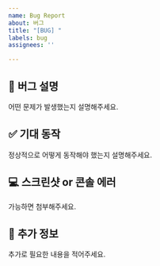 ```yaml
---
name: Bug Report
about: 버그
title: "[BUG] "
labels: bug
assignees: ''

---
```


## 🐞 버그 설명
어떤 문제가 발생했는지 설명해주세요.

## ✅ 기대 동작
정상적으로 어떻게 동작해야 했는지 설명해주세요.

## 💻 스크린샷 or 콘솔 에러
가능하면 첨부해주세요.

## 🧩 추가 정보
추가로 필요한 내용을 적어주세요.